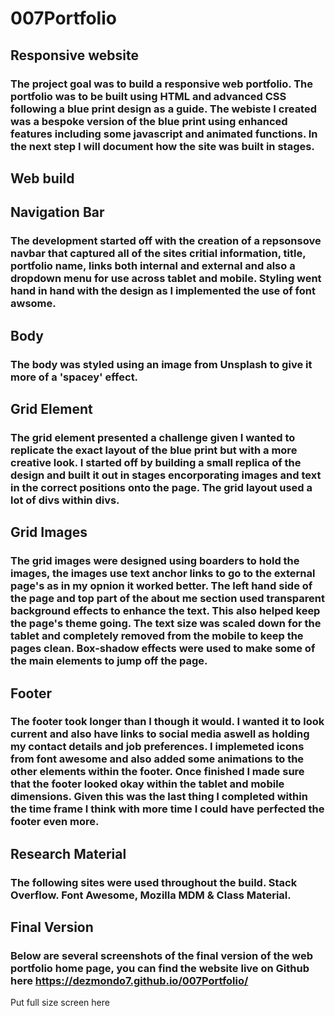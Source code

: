 # 007Portfolio

## Responsive website
### The project goal was to build a responsive web portfolio. The portfolio was to be built using HTML and advanced CSS following a blue print design as a guide. The webiste I created was a bespoke version of the blue print using enhanced features including some javascript and animated functions. In the next step I will document how the site was built in stages. 

## Web build
## Navigation Bar
### The development started off with the creation of a repsonsove navbar that captured all of the sites critial information, title, portfolio name, links both internal and external and also a dropdown menu for use across tablet and mobile. Styling went hand in hand with the design as I implemented the use of font awsome. 

## Body
### The body was styled using an image from Unsplash to give it more of a 'spacey' effect. 

## Grid Element
### The grid element presented a challenge given I wanted to replicate the exact layout of the blue print but with a more creative look. I started off by building a small replica of the design and built it out in stages encorporating images and text in the correct positions onto the page. The grid layout used a lot of divs within divs. 

## Grid Images
### The grid images were designed using boarders to hold the images, the images use text anchor links to go to the external page's as in my opnion it worked better. The left hand side of the page and top part of the about me section used transparent background effects to enhance the text. This also helped keep the page's theme going. The text size was scaled down for the tablet and completely removed from the mobile to keep the pages clean. Box-shadow effects were used to make some of the main elements to jump off the page.

## Footer
### The footer took longer than I though it would. I wanted it to look current and also have links to social media aswell as holding my contact details and job preferences. I implemeted icons from font awesome and also added some animations to the other elements within the footer. Once finished I made sure that the footer looked okay within the tablet and mobile dimensions. Given this was the last thing I completed within the time frame I think with more time I could have perfected the footer even more. 

## Research Material
### The following sites were used throughout the build. Stack Overflow. Font Awesome, Mozilla MDM & Class Material.

## Final Version

### Below are several screenshots of the final version of the web portfolio home page, you can find the website live on Github here https://dezmondo7.github.io/007Portfolio/

Put full size screen here
